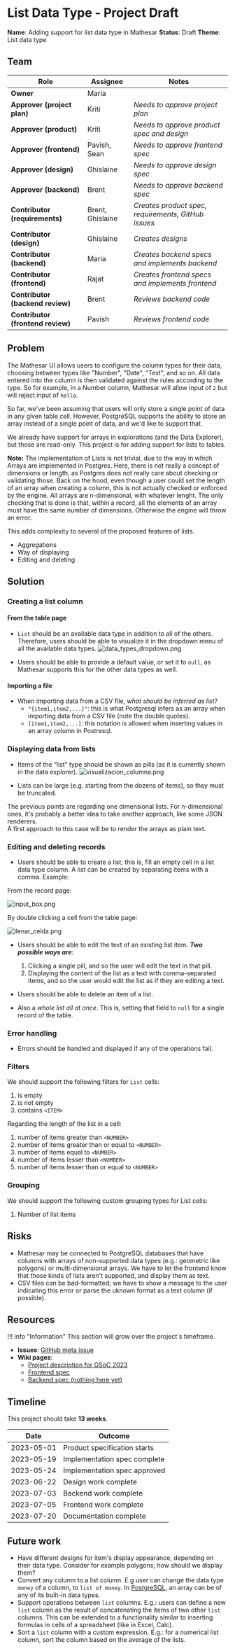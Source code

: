 # List Data Type - Project Draft

**Name**: Adding support for list data type in Mathesar
**Status**: Draft 
**Theme**: List data type

## Team

| Role | Assignee | Notes |
|-|-|-|
| **Owner** | Maria | |
| **Approver (project plan)** | Kriti | *Needs to approve project plan* |
| **Approver (product)** | Kriti | *Needs to approve product spec and design* |
| **Approver (frontend)** | Pavish, Sean | *Needs to approve frontend spec* |
| **Approver (design)** | Ghislaine | *Needs to approve design spec* |
| **Approver (backend)** | Brent | *Needs to approve backend spec* |
| **Contributor (requirements)** | Brent, Ghislaine | *Creates product spec, requirements, GitHub issues* |
| **Contributor (design)** | Ghislaine | *Creates designs* |
| **Contributor (backend)** | Maria | *Creates backend specs and implements backend* |
| **Contributor (frontend)** | Rajat | *Creates frontend specs and implements frontend* |
| **Contributor (backend review)** | Brent | *Reviews backend code* |
| **Contributor (frontend review)** | Pavish | *Reviews frontend code* |

## Problem
The Mathesar UI allows users to configure the column types for their data, choosing between types like "Number", "Date", "Text", and so on. All data entered into the column is then validated against the rules according to the type. So for example, in a Number column, Mathesar will allow input of `2` but will reject input of `hello`.

So far, we've been assuming that users will only store a single point of data in any given table cell. However, PostgreSQL supports the ability to store an array instead of a single point of data, and we'd like to support that.

We already have support for arrays in explorations (and the Data Explorer), but those are read-only. This project is for adding support for lists to tables.

**Note:**
The implementation of Lists is not trivial, due to the way in which Arrays are implemented in Postgres. Here, there is not really a concept of dimensions or length, as Postgres does not really care about checking or validating those. Back on the hood, even though a user could set the length of an array when creating a column, this is not actually checked or enforced by the engine. All arrays are n-dimensional, with whatever lenght. The only checking that is done is that, within a record, all the elements of an array must have the same number of dimensions. Otherwise the engine will throw an error.

This adds complexity to several of the proposed features of lists. 

- Aggregations
- Way of displaying
- Editing and deleting

## Solution

### Creating a list column
#### From the table page
- `List` should be an available data type in addition to all of the others. Therefore, users should be able to visualize it in the dropdown menu of all the available data types.
![data_types_dropdown.png](/assets/archive/product/projects/2023/07/list-datatype/data_types_dropdown.png)

- Users should be able to provide a default value, or set it to `null`, as Mathesar supports this for the other data types as well.

#### Importing a file
- When importing data from a CSV file, *what should be inferred as list?*
	- `"{item1,item2,...}"`: this is what Postgresql infers as an array when importing data from a CSV file (note the double quotes).
  - `[item1,item2,...]`: this notation is allowed when inserting values in an array column in Postresql.
  
  
### Displaying data from lists
- Items of the “list” type should be shown as pills (as it is currently shown in the data explorer).
![visualizacion_columna.png](/assets/archive/product/projects/2023/07/list-datatype/visualizacion_columna.png)

- Lists can be large (e.g. starting from the dozens of items), so they must be truncated.

The previous points are regarding one dimensional lists. For n-dimensional ones, it's probably a better idea to take another approach, like some JSON renderers.  
A first approach to this case will be to render the arrays as plain text. 

### Editing and deleting records
- Users should be able to create a list; this is, fill an empty cell in a list data type column. A list can be created by separating items with a comma. Example:

From the record page:

![input_box.png](/assets/archive/product/projects/2023/07/list-datatype/input_box.png)

By double clicking a cell from the table page:

![llenar_celda.png](/assets/archive/product/projects/2023/07/list-datatype/llenar_celda.png)

- Users should be able to edit the text of an existing list item. ***Two possible ways are***: 
	 1. Clicking a single pill, and so the user will edit the text in that pill.
   2. Displaying the content of the list as a text with comma-separated items, and so the user would edit the list as if they are editing a text.

- Users should be able to delete an item of a list.
- Also a *whole list all at once*. This is, setting that field to `null` for a single record of the table.

### Error handling
- Errors should be handled and displayed if any of the operations fail.

### Filters 
We should support the following filters for `List` cells:
1. is empty
1. is not empty
3. contains `<ITEM>`

Regarding the length of the list in a cell:
1. number of items greater than `<NUMBER>`
2. number of items greater than or equal to `<NUMBER>`
3. number of items equal to `<NUMBER>`
7. number of items lesser than `<NUMBER>`
8. number of items lesser than or equal to `<NUMBER>`
    
### Grouping
We should support the following custom grouping types for List cells:
1. Number of list items


## Risks
- Mathesar may be connected to PostgreSQL databases that have columns with arrays of non-supported data types (e.g.: geometric like polygons) or multi-dimensional arrays. We have to let the frontend know that those kinds of lists aren't supported, and display them as text.
- CSV files can be bad-formatted; we have to show a message to the user indicating this error or parse the uknown format as a text column (if possible).

## Resources
!!! info "Information"
    This section  will grow over the project's timeframe.


- **Issues**: [GitHub meta issue]()
- **Wiki pages**:
  - [Project description for GSoC 2023](/community/gsoc/project-ideas/list-data-type)
  - [Frontend spec](/archive/product/technical-specs/list-data-type-frontend-specs)
  - [Backend spec (nothing here yet)]()

## Timeline
This project should take **13 weeks**.

| Date | Outcome |
| - | - |
| 2023-05-01 | Product specification starts |
| 2023-05-19 | Implementation spec complete |
| 2023-05-24 | Implementation spec approved |
| 2023-06-22 | Design work complete |
| 2023-07-03 | Backend work complete |
| 2023-07-05 | Frontend work complete |
| 2023-07-20 | Documentation complete |

## Future work
- Have different designs for item's display appearance, depending on their data type. Consider for example polygons; how should we display them?
- Convert any column to a list column. E.g user can change the data type `money` of a column, to `list of money`. In [PostgreSQL](https://www.postgresql.org/docs/current/arrays.html), an array can be of any of its built-in data types. 
- Support operations between `list` columns. E.g.: users can define a new `list` column as the result of concatenating the items of two other `list` columns. This can be extended to a functionality similar to inserting formulas in cells of a spreadsheet (like in Excel, Calc).
- Sort a `list` column with a custom expression. E.g.: for a numerical list column, sort the column based on the average of the lists.

